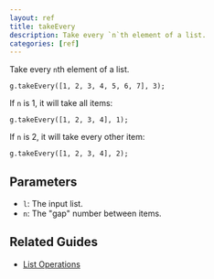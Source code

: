 ```yaml
---
layout: ref
title: takeEvery
description: Take every `n`th element of a list.
categories: [ref]
---
```

Take every `n`th element of a list.

    g.takeEvery([1, 2, 3, 4, 5, 6, 7], 3);

If `n` is 1, it will take all items:

    g.takeEvery([1, 2, 3, 4], 1);

If `n` is 2, it will take every other item:

    g.takeEvery([1, 2, 3, 4], 2);

## Parameters
- `l`: The input list.
- `n`: The "gap" number between items.

## Related Guides
- [List Operations](/guide/list.html)
